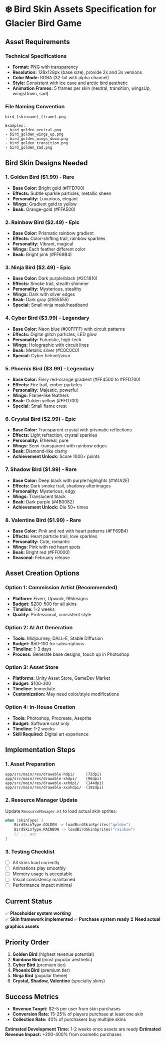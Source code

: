 # ❄️ Bird Skin Assets Specification for Glacier Bird Game

## Asset Requirements

### **Technical Specifications**
- **Format:** PNG with transparency
- **Resolution:** 128x128px (base size), provide 2x and 3x versions
- **Color Mode:** RGBA (32-bit with alpha channel)
- **Style:** Consistent with ice cave and arctic bird aesthetic
- **Animation Frames:** 5 frames per skin (neutral, transition, wingsUp, wingsDown, sad)

### **File Naming Convention**
```
bird_[skinname]_[frame].png

Examples:
- bird_golden_neutral.png
- bird_golden_wings_up.png  
- bird_golden_wings_down.png
- bird_golden_transition.png
- bird_golden_sad.png
```

## **Bird Skin Designs Needed**

### **1. Golden Bird ($1.99) - Rare**
- **Base Color:** Bright gold (#FFD700)
- **Effects:** Subtle sparkle particles, metallic sheen
- **Personality:** Luxurious, elegant
- **Wings:** Gradient gold to yellow
- **Beak:** Orange-gold (#FFA500)

### **2. Rainbow Bird ($2.49) - Epic**  
- **Base Color:** Prismatic rainbow gradient
- **Effects:** Color-shifting trail, rainbow sparkles
- **Personality:** Vibrant, magical
- **Wings:** Each feather different color
- **Beak:** Bright pink (#FF69B4)

### **3. Ninja Bird ($2.49) - Epic**
- **Base Color:** Dark purple/black (#2C1810)
- **Effects:** Smoke trail, stealth shimmer
- **Personality:** Mysterious, stealthy
- **Wings:** Dark with silver edges
- **Beak:** Dark gray (#555555)
- **Special:** Small ninja mask/headband

### **4. Cyber Bird ($3.99) - Legendary**
- **Base Color:** Neon blue (#00FFFF) with circuit patterns
- **Effects:** Digital glitch particles, LED glow
- **Personality:** Futuristic, high-tech
- **Wings:** Holographic with circuit lines
- **Beak:** Metallic silver (#C0C0C0)
- **Special:** Cyber helmet/visor

### **5. Phoenix Bird ($3.99) - Legendary**
- **Base Color:** Fiery red-orange gradient (#FF4500 to #FFD700)
- **Effects:** Fire trail, ember particles
- **Personality:** Majestic, powerful
- **Wings:** Flame-like feathers
- **Beak:** Golden yellow (#FFD700)
- **Special:** Small flame crest

### **6. Crystal Bird ($2.99) - Epic**
- **Base Color:** Transparent crystal with prismatic reflections
- **Effects:** Light refraction, crystal sparkles  
- **Personality:** Ethereal, pure
- **Wings:** Semi-transparent with rainbow edges
- **Beak:** Diamond-like clarity
- **Achievement Unlock:** Score 1000+ points

### **7. Shadow Bird ($1.99) - Rare**
- **Base Color:** Deep black with purple highlights (#1A1A2E)
- **Effects:** Dark smoke trail, shadowy afterimages
- **Personality:** Mysterious, edgy
- **Wings:** Translucent black
- **Beak:** Dark purple (#4B0082)
- **Achievement Unlock:** Die 50+ times

### **8. Valentine Bird ($1.99) - Rare**
- **Base Color:** Pink and red with heart patterns (#FF69B4)
- **Effects:** Heart particle trail, love sparkles
- **Personality:** Cute, romantic
- **Wings:** Pink with red heart spots
- **Beak:** Bright red (#FF0000)
- **Seasonal:** February release

## **Asset Creation Options**

### **Option 1: Commission Artist (Recommended)**
- **Platform:** Fiverr, Upwork, 99designs
- **Budget:** $200-500 for all skins
- **Timeline:** 1-2 weeks
- **Quality:** Professional, consistent style

### **Option 2: AI Art Generation**
- **Tools:** Midjourney, DALL-E, Stable Diffusion
- **Budget:** $50-100 for subscriptions
- **Timeline:** 1-3 days
- **Process:** Generate base designs, touch up in Photoshop

### **Option 3: Asset Store**
- **Platforms:** Unity Asset Store, GameDev Market
- **Budget:** $100-300
- **Timeline:** Immediate
- **Customization:** May need color/style modifications

### **Option 4: In-House Creation**
- **Tools:** Photoshop, Procreate, Aseprite
- **Budget:** Software cost only
- **Timeline:** 1-2 weeks
- **Skill Required:** Digital art experience

## **Implementation Steps**

### **1. Asset Preparation**
```
app/src/main/res/drawable-hdpi/     (72dpi)
app/src/main/res/drawable-xhdpi/    (96dpi)  
app/src/main/res/drawable-xxhdpi/   (144dpi)
app/src/main/res/drawable-xxxhdpi/  (192dpi)
```

### **2. Resource Manager Update**
Update `ResourceManager.kt` to load actual skin sprites:
```kotlin
when (skinType) {
    BirdSkinType.GOLDEN -> loadBirdSkinSprites("golden")
    BirdSkinType.RAINBOW -> loadBirdSkinSprites("rainbow")
    // ... etc
}
```

### **3. Testing Checklist**
- [ ] All skins load correctly
- [ ] Animations play smoothly  
- [ ] Memory usage is acceptable
- [ ] Visual consistency maintained
- [ ] Performance impact minimal

## **Current Status**
✅ **Placeholder system working**  
✅ **Skin framework implemented**
✅ **Purchase system ready**
⏳ **Need actual graphics assets**

## **Priority Order**
1. **Golden Bird** (highest revenue potential)
2. **Rainbow Bird** (most popular aesthetic)  
3. **Cyber Bird** (premium tier)
4. **Phoenix Bird** (premium tier)
5. **Ninja Bird** (popular theme)
6. **Crystal, Shadow, Valentine** (specialty skins)

## **Success Metrics**
- **Revenue Target:** $2-5 per user from skin purchases
- **Conversion Rate:** 15-25% of players purchase at least one skin
- **Collection Rate:** 40% of purchasers buy multiple skins

**Estimated Development Time:** 1-2 weeks once assets are ready
**Estimated Revenue Impact:** +200-400% from cosmetic purchases